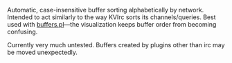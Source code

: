 ﻿Automatic, case-insensitive buffer sorting alphabetically by network. Intended to act similarly to the way KVIrc sorts its channels/queries. Best used with [buffers.pl](http://www.weechat.org/scripts/source/stable/buffers.pl.html/)—the visualization keeps buffer order from becoming confusing.

Currently very much untested. Buffers created by plugins other than irc may be moved unexpectedly.